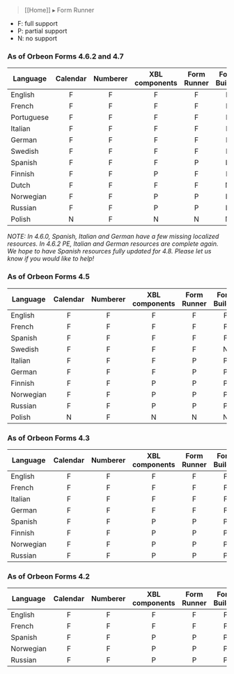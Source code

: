 > [[Home]] ▸ Form Runner

- F: full support
- P: partial support
- N: no support

### As of Orbeon Forms 4.6.2 and 4.7

Language  | Calendar | Numberer | XBL components | Form Runner | Form Builder 
----------|:--------:|:--------:|:--------------:|:-----------:|:-----------:
English   | F | F | F | F | F
French    | F | F | F | F | F
Portuguese| F | F | F | F | F
Italian   | F | F | F | F | F
German    | F | F | F | F | F
Swedish   | F | F | F | F | F
Spanish   | F | F | F | P | P
Finnish   | F | F | P | F | F
Dutch     | F | F | F | F | N
Norwegian | F | F | P | P | P
Russian   | F | F | P | P | P
Polish    | N | F | N | N | N

*NOTE: In 4.6.0, Spanish, Italian and German have a few missing localized resources. In 4.6.2 PE, Italian and German resources are complete again. We hope to have Spanish resources fully updated for 4.8. Please let us know if you would like to help!*

### As of Orbeon Forms 4.5

Language  | Calendar | Numberer | XBL components | Form Runner | Form Builder 
----------|:--------:|:--------:|:--------------:|:-----------:|:-----------:
English   | F | F | F | F | F
French    | F | F | F | F | F
Spanish   | F | F | F | F | F
Swedish   | F | F | F | F | N
Italian   | F | F | F | P | P
German    | F | F | F | P | P
Finnish   | F | F | P | P | P
Norwegian | F | F | P | P | P
Russian   | F | F | P | P | P
Polish    | N | F | N | N | N

### As of Orbeon Forms 4.3

Language  | Calendar | Numberer | XBL components | Form Runner | Form Builder
----------|:--------:|:--------:|:--------------:|:-----------:|:-----------:
English   | F | F | F | F | F
French    | F | F | F | F | F
Italian   | F | F | F | F | F
German    | F | F | F | F | F
Spanish   | F | F | P | P | P
Finnish   | F | F | P | P | P
Norwegian | F | F | P | P | P
Russian   | F | F | P | P | P

### As of Orbeon Forms 4.2

Language  | Calendar | Numberer | XBL components | Form Runner | Form Builder
----------|:--------:|:--------:|:--------------:|:-----------:|:-----------:
English   | F | F | F | F | F
French    | F | F | F | F | F
Spanish   | F | F | P | P | P
Norwegian | F | F | P | P | P
Russian   | F | F | P | P | P

